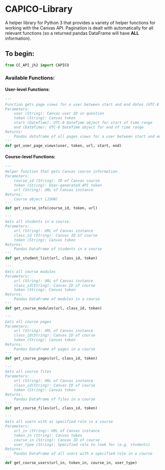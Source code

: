 # CAPICO-Library
A helper library for Python 3 that provides a variety of helper functions for working with the Canvas API. Pagination is dealt with automatically for all relevant functions (so a returned pandas DataFrame will have **ALL** information).

## To begin:
```python
from CC_API_jh2 import CAPICO
```

### Available Functions:
#### User-level Functions:
```python
'''
Function gets page views for a user between start and end dates (UTC-8 DateTime objects).
Parameters:
    user (String): Canvas user ID in question
    token (String): Canvas token
    start (DateTime): UTC-8 DateTime object for start of time range
    end (DateTime): UTC-8 DateTime object for end of time range
Returns:
    Pandas dataframe of all pages views for a user between start and end date
'''
def get_user_page_views(user, token, url, start, end)
```
#### Course-level Functions:
```python
'''
Helper function that gets Canvas course information.
Parameters:
    course_id (String): ID of Canvas course
    token (String): User-generated API token
    url (String): URL of Canvas instance
Returns:
    Course object (JSON)
'''
def get_course_info(course_id, token, url)

'''
Gets all students in a course.
Parameters:
    url (String): URL of Canvas instance
    class_id (String): Canvas ID of course
    token (String): Canvas token
Returns:
    Pandas DataFrame of students in a course
'''
def get_student_list(url, class_id, token)

'''
Gets all course modules
Parameters:
    url (String): URL of Canvas instance
    class_id(String): Canvas ID of course
    token (String): Canvas token
Returns:
    Pandas DataFrame of modules in a course
'''
def get_course_modules(url, class_id, token)

'''
Gets all course pages
Parameters:
    url (String): URL of Canvas instance
    class_id(String): Canvas ID of course
    token (String): Canvas token
Returns:
    Pandas DataFrame of pages in a course
'''
def get_course_pages(url, class_id, token)

'''
Gets all course files
Parameters:
    url (String): URL of Canvas instance
    class_id(String): Canvas ID of course
    token (String): Canvas token
Returns:
    Pandas DataFrame of files in a course
'''
def get_course_files(url, class_id, token)

'''
Gets all users with as specified role in a course
Parameters:
    url_in (String): URL of Canvas instance
    token_in (String): Canvas token
    course_in (String): Canvas ID of course
    user_type (String): Specified role to look for (e.g. students)
Returns:
    Pandas DataFrame of all users with a specified role in a course
'''
def get_course_users(url_in, token_in, course_in, user_type)
```
